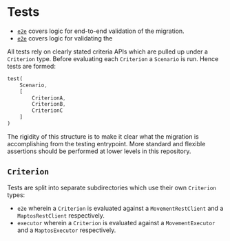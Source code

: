 # Tests

- [`e2e`](./e2e/README.md) covers logic for end-to-end validation of the migration.
- [`e2e`](./executor/README.md) covers logic for validating the 

All tests rely on clearly stated criteria APIs which are pulled up under a `Criterion` type. Before evaluating each `Criterion` a `Scenario` is run. Hence tests are formed:

```rust
test(
    Scenario,
    [
        CriterionA,
        CriterionB,
        CriterionC
    ]
)
```

The rigidity of this structure is to make it clear what the migration is accomplishing from the testing entrypoint. More standard and flexible assertions should be performed at lower levels in this repository. 

## `Criterion`
Tests are split into separate subdirectories which use their own `Criterion` types:

- `e2e` wherein a `Criterion` is evaluated against a `MovementRestClient` and a `MaptosRestClient` respectively. 
- `executor` wherein a `Criterion` is evaluated against a `MovementExecutor` and a `MaptosExecutor` respectively. 

